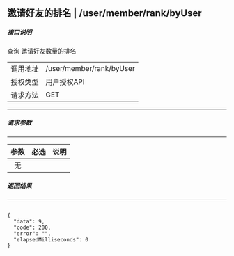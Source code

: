 ## 邀请好友的排名   |  /user/member/rank/byUser


##### 接口说明
查询 邀请好友数量的排名

| | |
|:---:|:-------------|
| 调用地址 | /user/member/rank/byUser |
| 授权类型 | 用户授权API |
| 请求方法 | GET |
---

##### 请求参数

---

| 参数 | 必选 | 说明 |
|:-------------:|:-------------|:-------------|
| 无 |  |   |



##### 返回结果

---


```

{
  "data": 9,
  "code": 200,
  "error": "",
  "elapsedMilliseconds": 0
}

```
